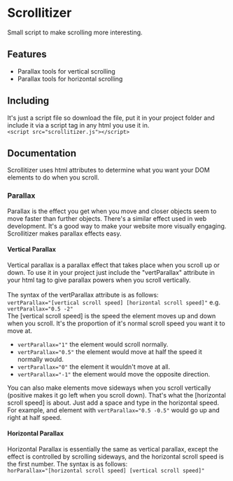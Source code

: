# Scrollitizer
Small script to make scrolling more interesting.

## Features
- Parallax tools for vertical scrolling
- Parallax tools for horizontal scrolling

## Including
It's just a script file so download the file, put it in your project folder and include it via a script tag in any html you use it in.<br/>
`<script src="scrollitizer.js"></script>`

## Documentation
Scrollitizer uses html attributes to determine what you want your DOM elements to do when you scroll.
### Parallax
Parallax is the effect you get when you move and closer objects seem to move faster than further objects. There's a similar effect used in web development. It's a good way to make your website more visually engaging. Scrollitizer makes parallax effects easy.
#### Vertical Parallax
Vertical parallax is a parallax effect that takes place when you scroll up or down. To use it in your project just include the "vertParallax" attribute in your html tag to give parallax powers when you scroll vertically. <br/><br/>
The syntax of the vertParallax attribute is as follows: <br/>
`vertParallax="[vertical scroll speed] [horizontal scroll speed]"` e.g. `vertParallax="0.5 -2"`<br/>
The [vertical scroll speed] is the speed the element moves up and down when you scroll.
It's the proportion of it's normal scroll speed you want it to move at.
- `vertParallax="1"` the element would scroll normally.
- `vertParallax="0.5"` the element would move at half the speed it normally would.
- `vertParallax="0"` the element it wouldn't move at all.
- `vertParallax="-1"` the element would move the opposite direction.

You can also make elements move sideways when you scroll vertically (positive makes it go left when you scroll down). That's what the [horizontal scroll speed] is about. Just add a space and type in the horizontal speed. For example, and element with `vertParallax="0.5 -0.5"` would go up and right at half speed.
#### Horizontal Parallax
Horizontal Parallax is essentially the same as vertical parallax, except the effect is controlled by scrolling sideways, and the horizontal scroll speed is the first number.
The syntax is as follows:<br/>
`horParallax="[horizontal scroll speed] [vertical scroll speed]"`
